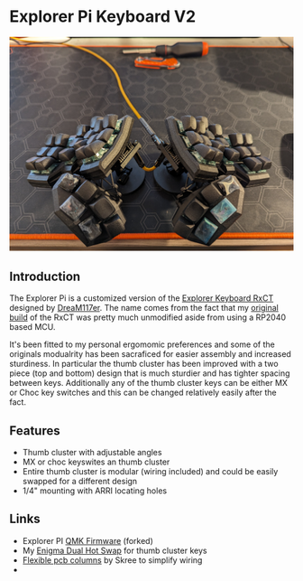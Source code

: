 # Explorer Pi Keyboard V2

<img src="images/1.jpg" style="zoom: 50%;" >

## Introduction 

The Explorer Pi is a customized version of the [Explorer Keyboard RxCT](https://github.com/DreaM117er/Explorer-Keyboard-RxCT/tree/main) designed by [DreaM117er](https://github.com/DreaM117er/). The name comes from the fact that my [original build](https://lemmy.world/post/1733410) of the RxCT was pretty much unmodified aside from using a RP2040 based MCU. 

It's been fitted to my personal ergomomic preferences and some of the originals modualrity has been sacraficed for easier assembly and increased sturdiness. In particular the thumb cluster has been improved with a two piece (top and bottom) design that is much sturdier and has tighter spacing between keys. Additionally any of the thumb cluster keys can be either MX or Choc key switches and this can be changed relatively easily after the fact. 


## Features 
- Thumb cluster with adjustable angles
- MX or choc keyswites an thumb cluster
- Entire thumb cluster is modular (wiring included) and could be easily swapped for a different design
- 1/4" mounting with ARRI locating holes

## Links 

- Explorer PI [QMK Firmware](https://github.com/mroukema/qmk_firmware/tree/explorer_pi_v2/keyboards/explorer_pi/3x6_6) (forked)
- My [Enigma Dual Hot Swap](https://github.com/mroukema/enigma-dual-hs) for thumb cluster keys 
- [Flexible pcb columns](https://skree.us/products/dactyl-compatible-flexible-row-pcbs-populated) by Skree to simplify wiring
- 